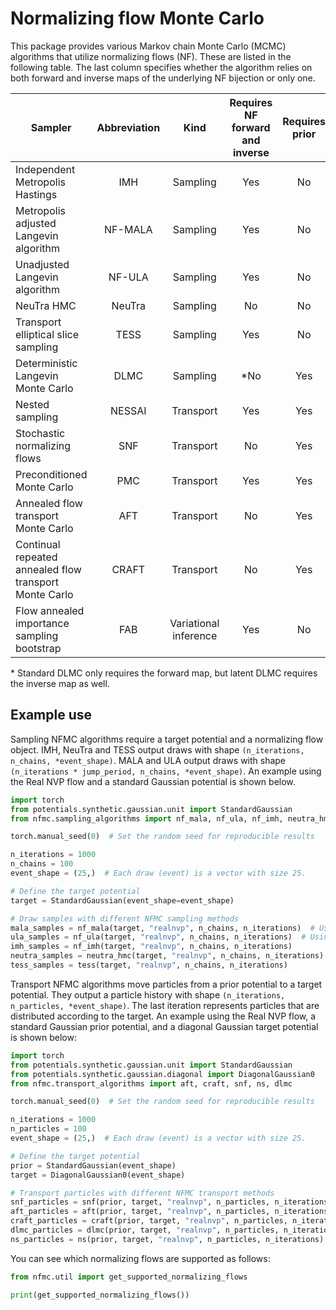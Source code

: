 # Normalizing flow Monte Carlo

This package provides various Markov chain Monte Carlo (MCMC) algorithms that utilize normalizing flows (NF).
These are listed in the following table.
The last column specifies whether the algorithm relies on both forward and inverse maps of the underlying NF bijection
or only one.

| Sampler                                                | Abbreviation |         Kind          | Requires NF forward and inverse | Requires prior | 
|--------------------------------------------------------|:------------:|:---------------------:|:-------------------------------:|:--------------:|
| Independent Metropolis Hastings                        |     IMH      |       Sampling        |               Yes               |       No       |
| Metropolis adjusted Langevin algorithm                 |   NF-MALA    |       Sampling        |               Yes               |       No       |
| Unadjusted Langevin algorithm                          |    NF-ULA    |       Sampling        |               Yes               |       No       |
| NeuTra HMC                                             |    NeuTra    |       Sampling        |               No                |       No       |
| Transport elliptical slice sampling                    |     TESS     |       Sampling        |               Yes               |       No       |
| Deterministic Langevin Monte Carlo                     |     DLMC     |       Sampling        |               *No               |      Yes       |
| Nested sampling                                        |    NESSAI    |       Transport       |               Yes               |      Yes       |
| Stochastic normalizing flows                           |     SNF      |       Transport       |               No                |      Yes       |
| Preconditioned Monte Carlo                             |     PMC      |       Transport       |               Yes               |      Yes       |
| Annealed flow transport Monte Carlo                    |     AFT      |       Transport       |               No                |      Yes       |
| Continual repeated annealed flow transport Monte Carlo |    CRAFT     |       Transport       |               No                |      Yes       |
| Flow annealed importance sampling bootstrap            |     FAB      | Variational inference |               Yes               |       No       |

&ast; Standard DLMC only requires the forward map, but latent DLMC requires the inverse map as well. 



## Example use

Sampling NFMC algorithms require a target potential and a normalizing flow object.
IMH, NeuTra and TESS output draws with shape `(n_iterations, n_chains, *event_shape)`.
MALA and ULA output draws with shape `(n_iterations * jump_period, n_chains, *event_shape)`.
An example using the Real NVP flow and a standard Gaussian potential is shown below.

```python
import torch
from potentials.synthetic.gaussian.unit import StandardGaussian
from nfmc.sampling_algorithms import nf_mala, nf_ula, nf_imh, neutra_hmc, tess

torch.manual_seed(0)  # Set the random seed for reproducible results

n_iterations = 1000
n_chains = 100
event_shape = (25,)  # Each draw (event) is a vector with size 25.

# Define the target potential
target = StandardGaussian(event_shape=event_shape)

# Draw samples with different NFMC sampling methods
mala_samples = nf_mala(target, "realnvp", n_chains, n_iterations)  # Using default jump period
ula_samples = nf_ula(target, "realnvp", n_chains, n_iterations)  # Using default jump period
imh_samples = nf_imh(target, "realnvp", n_chains, n_iterations)
neutra_samples = neutra_hmc(target, "realnvp", n_chains, n_iterations)
tess_samples = tess(target, "realnvp", n_chains, n_iterations)
```

Transport NFMC algorithms move particles from a prior potential to a target potential.
They output a particle history with shape `(n_iterations, n_particles, *event_shape)`.
The last iteration represents particles that are distributed according to the target.
An example using the Real NVP flow, a standard Gaussian prior potential, and a diagonal Gaussian target potential is shown below:

```python
import torch
from potentials.synthetic.gaussian.unit import StandardGaussian
from potentials.synthetic.gaussian.diagonal import DiagonalGaussian0
from nfmc.transport_algorithms import aft, craft, snf, ns, dlmc

torch.manual_seed(0)  # Set the random seed for reproducible results

n_iterations = 1000
n_particles = 100
event_shape = (25,)  # Each draw (event) is a vector with size 25.

# Define the target potential
prior = StandardGaussian(event_shape)
target = DiagonalGaussian0(event_shape)

# Transport particles with different NFMC transport methods
snf_particles = snf(prior, target, "realnvp", n_particles, n_iterations)
aft_particles = aft(prior, target, "realnvp", n_particles, n_iterations)
craft_particles = craft(prior, target, "realnvp", n_particles, n_iterations)
dlmc_particles = dlmc(prior, target, "realnvp", n_particles, n_iterations)
ns_particles = ns(prior, target, "realnvp", n_particles, n_iterations)
```

You can see which normalizing flows are supported as follows:
```python
from nfmc.util import get_supported_normalizing_flows

print(get_supported_normalizing_flows())
```